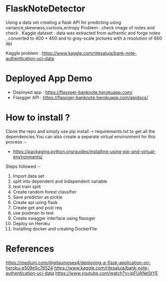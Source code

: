 # FlaskNoteDetector
Using a data set creating a flask API for predicting using variance,skewness,curtosis,entropy
Problem : check image of notes and check .
Kaggle dataset : data was extracted from authentic and forge notes 
, converted to 400 * 400 and to gray-scale pictures with a resolution of 660 dpi

Kaggle problem : https://www.kaggle.com/ritesaluja/bank-note-authentication-uci-data

# Deployed App Demo 
- Deployed app : https://flassger-banknote.herokuapp.com/
- Flasgger API : https://flassger-banknote.herokuapp.com/apidocs/ 

# How to install ? 
Clone the repo and simply use pip install -r requirements.txt to get all the dependencies.You can also create a seperate virtual environment for this process :-
- https://packaging.python.org/guides/installing-using-pip-and-virtual-environments/

Steps followed :- 
1. Import data set 
2. split into dependent and independent variable 
3. test train split
4. Create random forest classifier 
5. Save predictor as pickle 
6. Create api using flask
7. Create get and post req 
8. use postman to test 
9. Create swagger interface using flassger
10. Deploy on Heroku
11. Installing docker and creating DockerFile 

# References 
https://medium.com/@gitaumoses4/deploying-a-flask-application-on-heroku-e509e5c76524
https://www.kaggle.com/ritesaluja/bank-note-authentication-uci-data
https://www.youtube.com/watch?v=ipFUANeStYE
